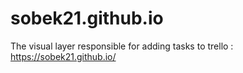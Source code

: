 # sobek21.github.io

The visual layer responsible for adding tasks to trello : https://sobek21.github.io/


